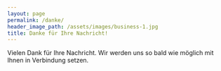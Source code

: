 ```yaml
---
layout: page
permalink: /danke/
header_image_path: /assets/images/business-1.jpg
title: Danke für Ihre Nachricht!
---
```


Vielen Dank für Ihre Nachricht. Wir werden uns so bald wie möglich mit Ihnen in Verbindung setzen.
